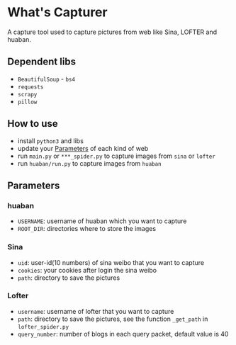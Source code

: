 # What's Capturer

A capture tool used to capture pictures from web like Sina, LOFTER and huaban.

## Dependent libs

- `BeautifulSoup` - `bs4`
- `requests`
- `scrapy`
- `pillow`

## How to use

- install `python3` and libs
- update your [Parameters](#parameters) of each kind of web
- run `main.py` or `***_spider.py` to capture images from `sina` or `lofter`
- run `huaban/run.py` to capture images from `huaban`

## Parameters

### huaban

- `USERNAME`: username of huaban which you want to capture
- `ROOT_DIR`: directories where to store the images

### Sina

- `uid`: user-id(10 numbers) of sina weibo that you want to capture
- `cookies`: your cookies after login the sina weibo
- `path`: directory to save the pictures

### Lofter

- `username`: username of lofter that you want to capture
- `path`: directory to save the pictures, see the function `_get_path` in `lofter_spider.py`
- `query_number`: number of blogs in each query packet, default value is 40
